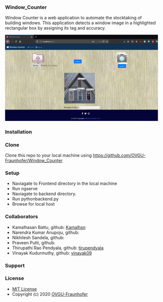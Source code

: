 ### Window_Counter
Window Counter is a web application to automate the stocktaking of building windows. This application detects a window image in a highlighted rectangular box by assigning its tag and accuracy.



![Window Counter App](app_view/integration_image.JPG)

### Installation
### Clone
Clone this repo to your local machine using https://github.com/OVGU-Fraunhofer/Window_Counter
### Setup
* Naviagate to Frontend directory in the local machine
* Run ngserve
* Naviagate to backend directory.
* Run pythonbackend.py
* Browse for local host
### Collaborators
* Kamalhasan Battu, github: [Kamalhsn](https://github.com/Kamalhsn)
* Narendra Kumar Anupoju, github: 
* Nikhilesh Sandela, github:
* Praveen Putti, github:
* Thirupathi Rao Pendyala, github: [tirupendyala](https://github.com/tirupendyala)
* Vinayak Kudurmuthy, github: [vinayak09](https://github.com/vinayak09)
### Support
### License
* [MIT License](https://github.com/OVGU-Fraunhofer/Window_Counter/blob/master/LICENSE)
* Copyright (c) 2020 [OVGU-Fraunhofer](https://github.com/OVGU-Fraunhofer/Window_Counter)
